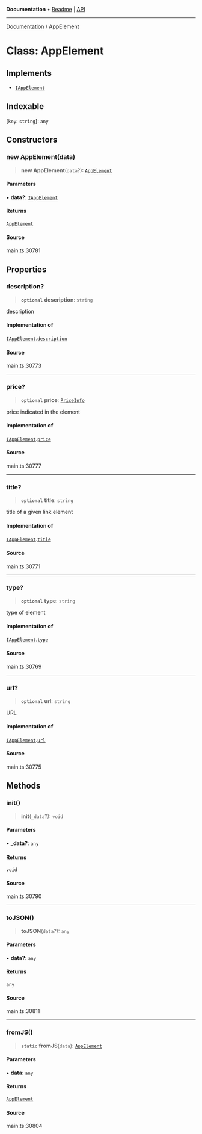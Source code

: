 **Documentation** • [Readme](../README.md) \| [API](../globals.md)

***

[Documentation](../README.md) / AppElement

# Class: AppElement

## Implements

- [`IAppElement`](../interfaces/IAppElement.md)

## Indexable

 \[`key`: `string`\]: `any`

## Constructors

### new AppElement(data)

> **new AppElement**(`data`?): [`AppElement`](AppElement.md)

#### Parameters

• **data?**: [`IAppElement`](../interfaces/IAppElement.md)

#### Returns

[`AppElement`](AppElement.md)

#### Source

main.ts:30781

## Properties

### description?

> **`optional`** **description**: `string`

description

#### Implementation of

[`IAppElement`](../interfaces/IAppElement.md).[`description`](../interfaces/IAppElement.md#description)

#### Source

main.ts:30773

***

### price?

> **`optional`** **price**: [`PriceInfo`](PriceInfo.md)

price indicated in the element

#### Implementation of

[`IAppElement`](../interfaces/IAppElement.md).[`price`](../interfaces/IAppElement.md#price)

#### Source

main.ts:30777

***

### title?

> **`optional`** **title**: `string`

title of a given link element

#### Implementation of

[`IAppElement`](../interfaces/IAppElement.md).[`title`](../interfaces/IAppElement.md#title)

#### Source

main.ts:30771

***

### type?

> **`optional`** **type**: `string`

type of element

#### Implementation of

[`IAppElement`](../interfaces/IAppElement.md).[`type`](../interfaces/IAppElement.md#type)

#### Source

main.ts:30769

***

### url?

> **`optional`** **url**: `string`

URL

#### Implementation of

[`IAppElement`](../interfaces/IAppElement.md).[`url`](../interfaces/IAppElement.md#url)

#### Source

main.ts:30775

## Methods

### init()

> **init**(`_data`?): `void`

#### Parameters

• **\_data?**: `any`

#### Returns

`void`

#### Source

main.ts:30790

***

### toJSON()

> **toJSON**(`data`?): `any`

#### Parameters

• **data?**: `any`

#### Returns

`any`

#### Source

main.ts:30811

***

### fromJS()

> **`static`** **fromJS**(`data`): [`AppElement`](AppElement.md)

#### Parameters

• **data**: `any`

#### Returns

[`AppElement`](AppElement.md)

#### Source

main.ts:30804
